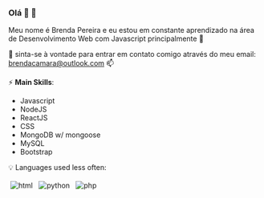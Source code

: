 ### Olá 👋 :star2:
Meu nome é Brenda Pereira e eu estou em constante aprendizado na área de Desenvolvimento Web com Javascript principalmente :yellow_heart: <br>

:raising_hand: sinta-se à vontade para entrar em contato comigo através do meu email: brendacamara@outlook.com :mailbox:
<br>

⚡ **Main Skills**:
- Javascript
- NodeJS 
- ReactJS
- CSS
- MongoDB w/ mongoose
- MySQL
- Bootstrap


:bulb: Languages used less often:
<p>
<img src="https://github.com/Quadrified/Quadrified/blob/master/assets/svg/dev/languages/html.svg" alt="html" style=" padding: 4px">
<img src="https://github.com/Quadrified/Quadrified/blob/master/assets/svg/dev/languages/python.svg" alt="python" style=" padding:4px">
<img src="https://github.com/Quadrified/Quadrified/blob/master/assets/svg/dev/languages/php.svg" alt="php" style=" padding:4px">
</p> 
